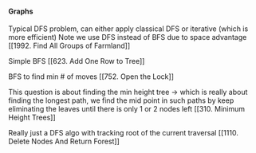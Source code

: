 

#### Graphs

Typical DFS problem, can either apply classical DFS or iterative (which is more efficient)
Note we use DFS instead of BFS due to space advantage
[[1992. Find All Groups of Farmland]]

Simple BFS
[[623. Add One Row to Tree]]

BFS to find min # of moves
[[752. Open the Lock]]

This question is about finding the min height tree -> which is really about finding the longest path, we find the mid point in such paths by keep eliminating the leaves until there is only 1 or 2 nodes left
[[310. Minimum Height Trees]]

Really just a DFS algo with tracking root of the current traversal
[[1110. Delete Nodes And Return Forest]]

